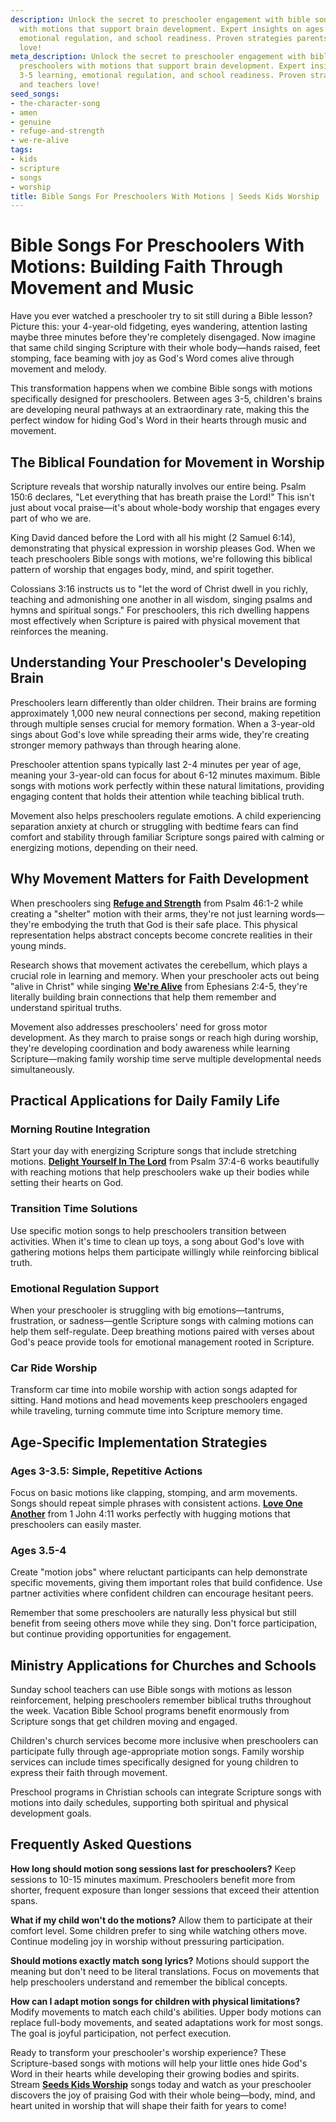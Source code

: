 ```yaml
---
description: Unlock the secret to preschooler engagement with bible songs for preschoolers
  with motions that support brain development. Expert insights on ages 3-5 learning,
  emotional regulation, and school readiness. Proven strategies parents and teachers
  love!
meta_description: Unlock the secret to preschooler engagement with bible songs for
  preschoolers with motions that support brain development. Expert insights on ages
  3-5 learning, emotional regulation, and school readiness. Proven strategies parents
  and teachers love!
seed_songs:
- the-character-song
- amen
- genuine
- refuge-and-strength
- we-re-alive
tags:
- kids
- scripture
- songs
- worship
title: Bible Songs For Preschoolers With Motions | Seeds Kids Worship
---
```

# Bible Songs For Preschoolers With Motions: Building Faith Through Movement and Music

Have you ever watched a preschooler try to sit still during a Bible lesson? Picture this: your 4-year-old fidgeting, eyes wandering, attention lasting maybe three minutes before they're completely disengaged. Now imagine that same child singing Scripture with their whole body—hands raised, feet stomping, face beaming with joy as God's Word comes alive through movement and melody.

This transformation happens when we combine Bible songs with motions specifically designed for preschoolers. Between ages 3-5, children's brains are developing neural pathways at an extraordinary rate, making this the perfect window for hiding God's Word in their hearts through music and movement.

## The Biblical Foundation for Movement in Worship

Scripture reveals that worship naturally involves our entire being. Psalm 150:6 declares, "Let everything that has breath praise the Lord!" This isn't just about vocal praise—it's about whole-body worship that engages every part of who we are.

King David danced before the Lord with all his might (2 Samuel 6:14), demonstrating that physical expression in worship pleases God. When we teach preschoolers Bible songs with motions, we're following this biblical pattern of worship that engages body, mind, and spirit together.

Colossians 3:16 instructs us to "let the word of Christ dwell in you richly, teaching and admonishing one another in all wisdom, singing psalms and hymns and spiritual songs." For preschoolers, this rich dwelling happens most effectively when Scripture is paired with physical movement that reinforces the meaning.

## Understanding Your Preschooler's Developing Brain

Preschoolers learn differently than older children. Their brains are forming approximately 1,000 new neural connections per second, making repetition through multiple senses crucial for memory formation. When a 3-year-old sings about God's love while spreading their arms wide, they're creating stronger memory pathways than through hearing alone.

Preschooler attention spans typically last 2-4 minutes per year of age, meaning your 3-year-old can focus for about 6-12 minutes maximum. Bible songs with motions work perfectly within these natural limitations, providing engaging content that holds their attention while teaching biblical truth.

Movement also helps preschoolers regulate emotions. A child experiencing separation anxiety at church or struggling with bedtime fears can find comfort and stability through familiar Scripture songs paired with calming or energizing motions, depending on their need.

## Why Movement Matters for Faith Development

When preschoolers sing [**Refuge and Strength**](https://seedskidsworship.com/product/refuge-and-strength-psalm-461-2-2/) from Psalm 46:1-2 while creating a "shelter" motion with their arms, they're not just learning words—they're embodying the truth that God is their safe place. This physical representation helps abstract concepts become concrete realities in their young minds.

Research shows that movement activates the cerebellum, which plays a crucial role in learning and memory. When your preschooler acts out being "alive in Christ" while singing [**We're Alive**](https://seedskidsworship.com/product/were-alive-ephesians-24-5-2/) from Ephesians 2:4-5, they're literally building brain connections that help them remember and understand spiritual truths.

Movement also addresses preschoolers' need for gross motor development. As they march to praise songs or reach high during worship, they're developing coordination and body awareness while learning Scripture—making family worship time serve multiple developmental needs simultaneously.

## Practical Applications for Daily Family Life

### Morning Routine Integration
Start your day with energizing Scripture songs that include stretching motions. [**Delight Yourself In The Lord**](https://seedskidsworship.com/product/seeds-of-purpose-vol-4/) from Psalm 37:4-6 works beautifully with reaching motions that help preschoolers wake up their bodies while setting their hearts on God.

### Transition Time Solutions
Use specific motion songs to help preschoolers transition between activities. When it's time to clean up toys, a song about God's love with gathering motions helps them participate willingly while reinforcing biblical truth.

### Emotional Regulation Support
When your preschooler is struggling with big emotions—tantrums, frustration, or sadness—gentle Scripture songs with calming motions can help them self-regulate. Deep breathing motions paired with verses about God's peace provide tools for emotional management rooted in Scripture.

### Car Ride Worship
Transform car time into mobile worship with action songs adapted for sitting. Hand motions and head movements keep preschoolers engaged while traveling, turning commute time into Scripture memory time.

## Age-Specific Implementation Strategies

### Ages 3-3.5: Simple, Repetitive Actions
Focus on basic motions like clapping, stomping, and arm movements. Songs should repeat simple phrases with consistent actions. [**Love One Another**](https://seedskidsworship.com/product/love-one-another-1-john-411/) from 1 John 4:11 works perfectly with hugging motions that preschoolers can easily master.

### Ages 3.5-4

Create "motion jobs" where reluctant participants can help demonstrate specific movements, giving them important roles that build confidence. Use partner activities where confident children can encourage hesitant peers.

Remember that some preschoolers are naturally less physical but still benefit from seeing others move while they sing. Don't force participation, but continue providing opportunities for engagement.

## Ministry Applications for Churches and Schools

Sunday school teachers can use Bible songs with motions as lesson reinforcement, helping preschoolers remember biblical truths throughout the week. Vacation Bible School programs benefit enormously from Scripture songs that get children moving and engaged.

Children's church services become more inclusive when preschoolers can participate fully through age-appropriate motion songs. Family worship services can include times specifically designed for young children to express their faith through movement.

Preschool programs in Christian schools can integrate Scripture songs with motions into daily schedules, supporting both spiritual and physical development goals.

## Frequently Asked Questions

**How long should motion song sessions last for preschoolers?**
Keep sessions to 10-15 minutes maximum. Preschoolers benefit more from shorter, frequent exposure than longer sessions that exceed their attention spans.

**What if my child won't do the motions?**
Allow them to participate at their comfort level. Some children prefer to sing while watching others move. Continue modeling joy in worship without pressuring participation.

**Should motions exactly match song lyrics?**
Motions should support the meaning but don't need to be literal translations. Focus on movements that help preschoolers understand and remember the biblical concepts.

**How can I adapt motion songs for children with physical limitations?**
Modify movements to match each child's abilities. Upper body motions can replace full-body movements, and seated adaptations work for most songs. The goal is joyful participation, not perfect execution.

Ready to transform your preschooler's worship experience? These Scripture-based songs with motions will help your little ones hide God's Word in their hearts while developing their growing bodies and spirits. Stream [**Seeds Kids Worship**](https://seedskidsworship.com) songs today and watch as your preschooler discovers the joy of praising God with their whole being—body, mind, and heart united in worship that will shape their faith for years to come!

<script type="application/ld+json">
{
  "@context": "https://schema.org",
  "@type": "Article",
  "headline": "Bible Songs For Preschoolers With Motions",
  "author": {
    "@type": "Organization",
    "name": "Seeds Kids Worship"
  },
  "publisher": {
    "@type": "Organization",
    "name": "Seeds Kids Worship",
    "logo": {
      "@type": "ImageObject",
      "url": "https://seedskidsworship.com/logo.png"
    }
  },
  "datePublished": "2025-09-02T18:01:03.194144",
  "dateModified": "2025-09-02T18:01:03.194162",
  "description": "Unlock the secret to preschooler engagement with bible songs for preschoolers with motions that support brain development. Expert insights on ages 3-5 learning,",
  "mainEntityOfPage": {
    "@type": "WebPage",
    "@id": "https://seedskidsworship.com/activities/bible-songs-for-preschoolers-with-motions/"
  }
}
</script>

<script type="application/ld+json">
{
  "@context": "https://schema.org",
  "@type": "Product",
  "name": "The Character Song",
  "description": "Character-building song about developing godly character through trials from Romans 5:1-5",
  "url": "https://seedskidsworship.com/product/the-character-song-romans-51-5-2/",
  "brand": {
    "@type": "Brand",
    "name": "Seeds Kids Worship"
  },
  "category": "Children's Christian Music",
  "album": "Seeds of Character"
}
</script>

<script type="application/ld+json">
{
  "@context": "https://schema.org",
  "@type": "Product",
  "name": "Amen",
  "description": "Worship song of praise declaring salvation belongs to God with heavenly acclamation",
  "url": "https://seedskidsworship.com/product/seeds-of-praise-vol-3/",
  "brand": {
    "@type": "Brand",
    "name": "Seeds Kids Worship"
  },
  "category": "Children's Christian Music",
  "album": "Seeds of Praise"
}
</script>

<script type="application/ld+json">
{
  "@context": "https://schema.org",
  "@type": "Product",
  "name": "Genuine",
  "description": "A word-for-word scripture song about genuine love and brotherly affection",
  "url": "https://seedskidsworship.com/product/genuine-romans-129-10-
